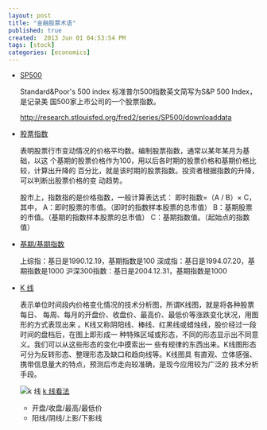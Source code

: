 ```yaml
---
layout: post
title: "金融股票术语"
published: true
created:  2013 Jun 01 04:53:54 PM
tags: [stock]
categories: [economics]
---
```


* [SP500](http://baike.baidu.com/view/877427.htm)

    Standard&Poor's 500 index 标准普尔500指数英文简写为S&P 500 Index，是记录美
    国500家上市公司的一个股票指数。

    <http://research.stlouisfed.org/fred2/series/SP500/downloaddata>

* [股票指数](http://baike.baidu.com/view/194477.htm#3)

    表明股票行市变动情况的价格平均数。编制股票指数，通常以某年某月为基础，以这
    个基期的股票价格作为100，用以后各时期的股票价格和基期价格比较，计算出升降的
    百分比，就是该时期的股票指数。投资者根据指数的升降，可以判断出股票价格的变
    动趋势。

    股市上，指数指的是价格指数，一般计算表达式： 
    即时指数=（A / B）× C，其中， 
    A：即时股票的市值。（即时的指数样本股票的总市值） 
    B：基期股票的市值。（基期的指数样本股票的总市值） 
    C：基期指数值。（起始点的指数值）


* [基期/基期指数](http://baike.baidu.com/view/1050790.htm)

    上综指：基日是1990.12.19，基期指数是100 
    深成指：基日是1994.07.20，基期指数是1000 
    沪深300指数：基日是2004.12.31，基期指数是1000

* [K 线](http://baike.baidu.com/view/31632.htm)

    表示单位时间段内价格变化情况的技术分析图，所谓K线图，就是将各种股票每日、
    每周、每月的开盘价、收盘价、最高价、最低价等涨跌变化状况，用图形的方式表现出来
    。K线又称阴阳线、棒线、红黑线或蜡烛线，股价经过一段时间的盘档后，在图上即形成一
    种特殊区域或形态，不同的形态显示出不同意义。我们可以从这些形态的变化中摸索出一
    些有规律的东西出来。K线图形态可分为反转形态、整理形态及缺口和趋向线等。K线图具
    有直观、立体感强、携带信息量大的特点，预测后市走向较准确，是现今应用较为广泛的
    技术分析手段。

    ![k 线](http://d.hiphotos.baidu.com/baike/c%3DbaikeA1%2C10%2C95/sign=4a0b753dcd11728b242ddb73a197a68f/a044ad345982b2b74ba9c36831adcbef77094b36acafa354.jpg)
    [k 线看法](http://hi.baidu.com/psymgqmvvbbbelq/item/e26e18102e505114e2f9860f)

    * 开盘/收盘/最高/最低价
    * 阳线/阴线/上影/下影线
